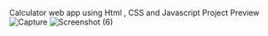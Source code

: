  Calculator web app using Html , CSS and Javascript
 Project Preview
 ![Capture](https://github.com/user-attachments/assets/096ae944-84c8-455e-a69b-c7feeda95640)
![Screenshot (6)](https://github.com/user-attachments/assets/fe543b37-1932-472b-9ced-55c6825bc040)


